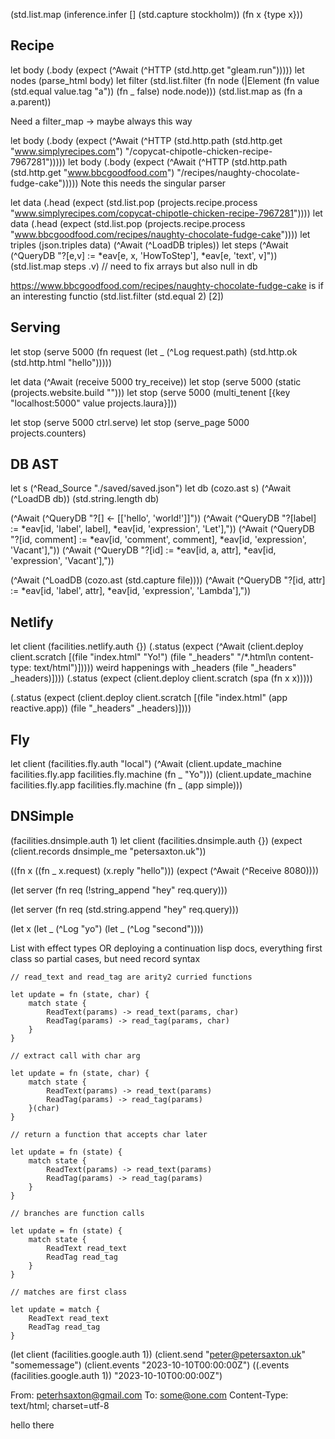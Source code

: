 (std.list.map (inference.infer [] (std.capture stockholm)) (fn x {type x}))

## Recipe

let body (.body (expect (^Await (^HTTP (std.http.get "gleam.run")))))
let nodes (parse_html body)
let filter (std.list.filter (fn node (|Element (fn value (std.equal value.tag "a")) (fn _ false) node.node)))
(std.list.map as (fn a a.parent))

Need a filter_map -> maybe always this way

let body (.body (expect (^Await (^HTTP (std.http.path (std.http.get "www.simplyrecipes.com") "/copycat-chipotle-chicken-recipe-7967281")))))
let body (.body (expect (^Await (^HTTP (std.http.path (std.http.get "www.bbcgoodfood.com") "/recipes/naughty-chocolate-fudge-cake")))))
Note this needs the singular parser

let data (.head (expect (std.list.pop (projects.recipe.process "www.simplyrecipes.com/copycat-chipotle-chicken-recipe-7967281"))))
let data (.head (expect (std.list.pop (projects.recipe.process "www.bbcgoodfood.com/recipes/naughty-chocolate-fudge-cake"))))
let triples (json.triples data)
(^Await (^LoadDB triples))
let steps (^Await (^QueryDB "?[e,v] := *eav[e, x, 'HowToStep'], *eav[e, 'text', v]"))
(std.list.map steps .v)
// need to fix arrays but also null in db

https://www.bbcgoodfood.com/recipes/naughty-chocolate-fudge-cake
is  if an interesting functio
(std.list.filter (std.equal 2)  [2])

## Serving
let stop (serve 5000 (fn request (let _ (^Log request.path) (std.http.ok (std.http.html "hello")))))

let data (^Await (receive 5000 try_receive))
let stop (serve 5000 (static (projects.website.build "")))
let stop (serve 5000 (multi_tenent [{key "localhost:5000" value projects.laura}]))


let stop (serve 5000 ctrl.serve)
let stop (serve_page 5000 projects.counters)

## DB AST

let s (^Read_Source "./saved/saved.json")
let db (cozo.ast s)
(^Await (^LoadDB db))
(std.string.length db)

(^Await (^QueryDB "?[] <- [['hello', 'world!']]"))
(^Await (^QueryDB "?[label] := *eav[id, 'label', label], *eav[id, 'expression', 'Let'],"))
(^Await (^QueryDB "?[id, comment] := *eav[id, 'comment', comment], *eav[id, 'expression', 'Vacant'],"))
(^Await (^QueryDB "?[id] := *eav[id, a, attr], *eav[id, 'expression', 'Vacant'],"))

(^Await (^LoadDB (cozo.ast (std.capture file))))
(^Await (^QueryDB "?[id, attr] := *eav[id, 'label', attr], *eav[id, 'expression', 'Lambda'],"))


## Netlify
let client (facilities.netlify.auth {})
(.status (expect (^Await (client.deploy client.scratch [(file "index.html" "Yo!") (file "_headers" "/*.html\n  content-type: text/html")]))))
weird happenings with _headers
(file "_headers" _headers)])))
(.status (expect (client.deploy client.scratch (spa (fn x x)))))

(.status (expect (client.deploy client.scratch [(file "index.html" (app reactive.app)) (file "_headers" _headers)])))

## Fly
let client (facilities.fly.auth "local")
(^Await (client.update_machine facilities.fly.app facilities.fly.machine (fn _ "Yo")))
(client.update_machine facilities.fly.app facilities.fly.machine (fn _ (app simple)))

## DNSimple
(facilities.dnsimple.auth 1)
let client (facilities.dnsimple.auth {})
(expect (client.records dnsimple_me "petersaxton.uk"))


((fn x ((fn _ x.request) (x.reply "hello"))) (expect (^Await (^Receive 8080))))

(let server (fn req (!string_append "hey" req.query)))

(let server (fn req (std.string.append "hey" req.query)))

(let x (let _ (^Log "yo") (let _ (^Log "second"))))

List with effect types
OR
deploying a continuation
lisp docs, everything first class so partial cases, but need record syntax

```
// read_text and read_tag are arity2 curried functions

let update = fn (state, char) {
    match state {
        ReadText(params) -> read_text(params, char)
        ReadTag(params) -> read_tag(params, char)
    }
}

// extract call with char arg

let update = fn (state, char) {
    match state {
        ReadText(params) -> read_text(params)
        ReadTag(params) -> read_tag(params)
    }(char)
}

// return a function that accepts char later

let update = fn (state) {
    match state {
        ReadText(params) -> read_text(params)
        ReadTag(params) -> read_tag(params)
    }
}

// branches are function calls

let update = fn (state) {
    match state {
        ReadText read_text
        ReadTag read_tag
    }
}

// matches are first class

let update = match {
    ReadText read_text
    ReadTag read_tag
}
```

(let client (facilities.google.auth 1))
(client.send "peter@petersaxton.uk" "somemessage")
(client.events "2023-10-10T00:00:00Z")
((.events (facilities.google.auth 1)) "2023-10-10T00:00:00Z")


From: peterhsaxton@gmail.com
To: some@one.com
Content-Type: text/html; charset=utf-8

hello there
